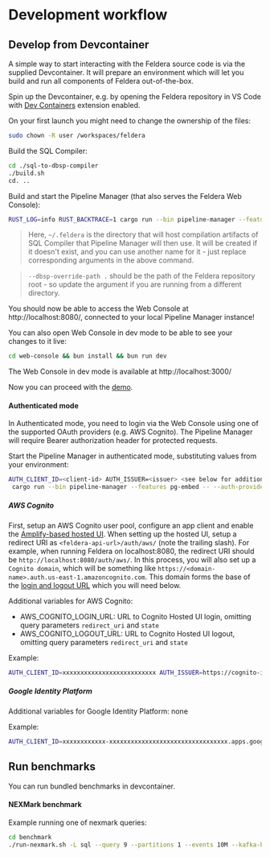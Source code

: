 # Development workflow

## Develop from Devcontainer

A simple way to start interacting with the Feldera source code is via the supplied Devcontainer. It will prepare an environment which will let you build and run all components of Feldera out-of-the-box.

Spin up the Devcontainer, e.g. by opening the Feldera repository in VS Code with [Dev Containers](vscode:extension/ms-vscode-remote.remote-containers) extension enabled.

On your first launch you might need to change the ownership of the files:
```bash
sudo chown -R user /workspaces/feldera
```

Build the SQL Compiler:

```bash
cd ./sql-to-dbsp-compiler
./build.sh
cd. ..
```

Build and start the Pipeline Manager (that also serves the Feldera Web Console):

```bash
RUST_LOG=info RUST_BACKTRACE=1 cargo run --bin pipeline-manager --features pg-embed -- --api-server-working-directory ~/.feldera -d postgres-embed --dev-mode --bind-address 0.0.0.0 --sql-compiler-home ./sql-to-dbsp-compiler --dbsp-override-path .  --compiler-working-directory ~/.feldera --runner-working-directory ~/.feldera
```

> Here, `~/.feldera` is the directory that will host compilation artifacts of SQL Compiler that Pipeline Manager will then use. It will be created if it doesn't exist, and you can use another name for it - just replace corresponding arguments in the above command.

> `--dbsp-override-path .` should be the path of the Feldera repository root - so update the argument if you are running from a different directory.

You should now be able to access the Web Console at http://localhost:8080/, connected to your local Pipeline Manager instance!

You can also open Web Console in dev mode to be able to see your changes to it live:

```bash
cd web-console && bun install && bun run dev
```

The Web Console in dev mode is available at http://localhost:3000/

Now you can proceed with the [demo](#manually-starting-the-demos).

#### Authenticated mode
In Authenticated mode, you need to login via the Web Console using one of the supported OAuth providers (e.g. AWS Cognito). The Pipeline Manager will require Bearer authorization header for protected requests.

Start the Pipeline Manager in authenticated mode, substituting values from your environment:
```bash
AUTH_CLIENT_ID=<client-id> AUTH_ISSUER=<issuer> <see below for additional environment variables> \
 cargo run --bin pipeline-manager --features pg-embed -- --auth-provider=aws-cognito
```

##### AWS Cognito

First, setup an AWS Cognito user pool, configure an app client and enable the
[Amplify-based hosted
UI](https://docs.aws.amazon.com/cognito/latest/developerguide/cognito-user-pools-app-integration.html#cognito-user-pools-app-integration-amplify).
When setting up the hosted UI, setup a redirect URI as
`<feldera-api-url>/auth/aws/` (note the trailing slash). For example, when
running Feldera on localhost:8080, the redirect URI should be
`http://localhost:8080/auth/aws/`. In this process, you will also set up a
`Cognito domain`, which will be something like
`https://<domain-name>.auth.us-east-1.amazoncognito.com`. This domain forms the
base of the [login and logout
URL](https://docs.aws.amazon.com/cognito/latest/developerguide/login-endpoint.html)
which you will need below.

Additional variables for AWS Cognito:
- AWS_COGNITO_LOGIN_URL: URL to Cognito Hosted UI login, omitting query parameters `redirect_uri` and `state`
- AWS_COGNITO_LOGOUT_URL: URL to Cognito Hosted UI logout, omitting query parameters `redirect_uri` and `state`

Example:
```bash
AUTH_CLIENT_ID=xxxxxxxxxxxxxxxxxxxxxxxxxx AUTH_ISSUER=https://cognito-idp.us-east-1.amazonaws.com/us-east-1_xxxxxxxxx AWS_COGNITO_LOGIN_URL="https://itest-pool.auth.us-east-1.amazoncognito.com/login\?client_id=xxxxxxxxxxxxxxxxxxxxxxxxxx&response_type=token&scope=email+openid" AWS_COGNITO_LOGOUT_URL="https://itest-pool.auth.us-east-1.amazoncognito.com/logout\?client_id=xxxxxxxxxxxxxxxxxxxxxxxxxx&response_type=token&scope=email+openid" RUST_LOG=debug,tokio_postgres=info cargo run --bin=pipeline-manager --features pg-embed -- --dev-mode --auth-provider aws-cognito
```

##### Google Identity Platform
Additional variables for Google Identity Platform: none

Example:
```bash
AUTH_CLIENT_ID=xxxxxxxxxxxx-xxxxxxxxxxxxxxxxxxxxxxxxxxxxxxxxx.apps.googleusercontent.com AUTH_ISSUER="https://accounts.google.com" RUST_LOG=debug,tokio_postgres=info cargo run --bin=pipeline-manager --features pg-embed -- --dev-mode --auth-provider google-identity
```

## Run benchmarks

You can run bundled benchmarks in devcontainer.

#### NEXMark benchmark
Example running one of nexmark queries:
```bash
cd benchmark
./run-nexmark.sh -L sql --query 9 --partitions 1 --events 10M --kafka-broker redpanda:9092
```
